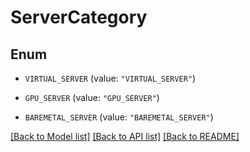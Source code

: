 # ServerCategory

## Enum


* `VIRTUAL_SERVER` (value: `"VIRTUAL_SERVER"`)

* `GPU_SERVER` (value: `"GPU_SERVER"`)

* `BAREMETAL_SERVER` (value: `"BAREMETAL_SERVER"`)


[[Back to Model list]](../README.md#documentation-for-models) [[Back to API list]](../README.md#documentation-for-api-endpoints) [[Back to README]](../README.md)



